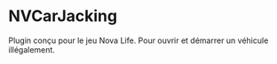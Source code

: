 # NVCarJacking
Plugin conçu pour le jeu Nova Life. Pour ouvrir et démarrer un véhicule illégalement.
